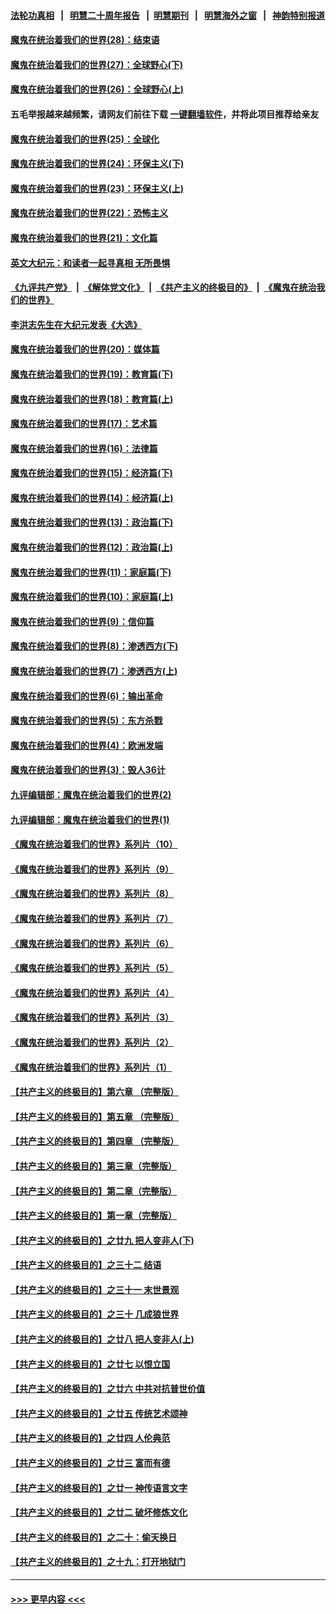 #### [法轮功真相](https://github.com/gfw-breaker/truth/blob/master/README.md?t=0) &nbsp;&nbsp;|&nbsp;&nbsp; [明慧二十周年报告](https://github.com/gfw-breaker/mh-reports/blob/master/README.md?t=0) &nbsp;&nbsp;|&nbsp;&nbsp;[明慧期刊](https://github.com/gfw-breaker/mh-qikan) &nbsp;&nbsp;|&nbsp;&nbsp; [明慧海外之窗](https://github.com/gfw-breaker/mh-news/blob/master/README.md?t=0) &nbsp;&nbsp;|&nbsp;&nbsp; [神韵特别报道](https://github.com/gfw-breaker/mh-news/blob/master/shenyun.md?t=0)
#### [魔鬼在统治着我们的世界(28)：结束语](../pages/nsc422/n10936246.md?t=06221001) 
#### [魔鬼在统治着我们的世界(27)：全球野心(下)](../pages/nsc422/n10928319.md?t=06221001) 
#### [魔鬼在统治着我们的世界(26)：全球野心(上)](../pages/nsc422/n10900318.md?t=06221001) 
#### 五毛举报越来越频繁，请网友们前往下载 [一键翻墙软件](https://github.com/gfw-breaker/ssr-accounts)，并将此项目推荐给亲友
#### [魔鬼在统治着我们的世界(25)：全球化](../pages/nsc422/n10788205.md?t=06221001) 
#### [魔鬼在统治着我们的世界(24)：环保主义(下)](../pages/nsc422/n10695307.md?t=06221001) 
#### [魔鬼在统治着我们的世界(23)：环保主义(上)](../pages/nsc422/n10688613.md?t=06221001) 
#### [魔鬼在统治着我们的世界(22)：恐怖主义](../pages/nsc422/n10614727.md?t=06221001) 
#### [魔鬼在统治着我们的世界(21)：文化篇](../pages/nsc422/n10597706.md?t=06221001) 
#### [英文大纪元：和读者一起寻真相 无所畏惧](../pages/nsc422/n12542027.md?t=06221001) 
#### [《九评共产党》](https://github.com/begood0513/9ping.md/blob/master/README.md) &nbsp;|&nbsp; [《解体党文化》](../../../../jtdwh.md/blob/master/README.md)  &nbsp;|&nbsp; [《共产主义的终极目的》](../../../../gczydzjmd.md/blob/master/README.md) &nbsp;|&nbsp; [《魔鬼在统治我们的世界》](../../../../mgztzwmdsj.md/blob/master/README.md) 
#### [李洪志先生在大纪元发表《大选》](../pages/nsc422/n12534746.md?t=06221001) 
#### [魔鬼在统治着我们的世界(20)：媒体篇](../pages/nsc422/n10586579.md?t=06221001) 
#### [魔鬼在统治着我们的世界(19)：教育篇(下)](../pages/nsc422/n10564808.md?t=06221001) 
#### [魔鬼在统治着我们的世界(18)：教育篇(上)](../pages/nsc422/n10526970.md?t=06221001) 
#### [魔鬼在统治着我们的世界(17)：艺术篇](../pages/nsc422/n10499093.md?t=06221001) 
#### [魔鬼在统治着我们的世界(16)：法律篇](../pages/nsc422/n10485969.md?t=06221001) 
#### [魔鬼在统治着我们的世界(15)：经济篇(下)](../pages/nsc422/n10469975.md?t=06221001) 
#### [魔鬼在统治着我们的世界(14)：经济篇(上)](../pages/nsc422/n10457370.md?t=06221001) 
#### [魔鬼在统治着我们的世界(13)：政治篇(下)](../pages/nsc422/n10448270.md?t=06221001) 
#### [魔鬼在统治着我们的世界(12)：政治篇(上)](../pages/nsc422/n10444576.md?t=06221001) 
#### [魔鬼在统治着我们的世界(11)：家庭篇(下)](../pages/nsc422/n10440961.md?t=06221001) 
#### [魔鬼在统治着我们的世界(10)：家庭篇(上)](../pages/nsc422/n10435448.md?t=06221001) 
#### [魔鬼在统治着我们的世界(9)：信仰篇](../pages/nsc422/n10432159.md?t=06221001) 
#### [魔鬼在统治着我们的世界(8)：渗透西方(下)](../pages/nsc422/n10429603.md?t=06221001) 
#### [魔鬼在统治着我们的世界(7)：渗透西方(上)](../pages/nsc422/n10426013.md?t=06221001) 
#### [魔鬼在统治着我们的世界(6)：输出革命](../pages/nsc422/n10421536.md?t=06221001) 
#### [魔鬼在统治着我们的世界(5)：东方杀戮](../pages/nsc422/n10417707.md?t=06221001) 
#### [魔鬼在统治着我们的世界(4)：欧洲发端](../pages/nsc422/n10414890.md?t=06221001) 
#### [魔鬼在统治着我们的世界(3)：毁人36计](../pages/nsc422/n10411583.md?t=06221001) 
#### [九评编辑部：魔鬼在统治着我们的世界(2)](../pages/nsc422/n10410036.md?t=06221001) 
#### [九评编辑部：魔鬼在统治着我们的世界(1)](../pages/nsc422/n10406825.md?t=06221001) 
#### [《魔鬼在统治着我们的世界》系列片（10）](../pages/nsc422/n12292670.md?t=06221001) 
#### [《魔鬼在统治着我们的世界》系列片（9）](../pages/nsc422/n12290859.md?t=06221001) 
#### [《魔鬼在统治着我们的世界》系列片（8）](../pages/nsc422/n12287445.md?t=06221001) 
#### [《魔鬼在统治着我们的世界》系列片（7）](../pages/nsc422/n12283425.md?t=06221001) 
#### [《魔鬼在统治着我们的世界》系列片（6）](../pages/nsc422/n12282314.md?t=06221001) 
#### [《魔鬼在统治着我们的世界》系列片（5）](../pages/nsc422/n12281419.md?t=06221001) 
#### [《魔鬼在统治着我们的世界》系列片（4）](../pages/nsc422/n12274024.md?t=06221001) 
#### [《魔鬼在统治着我们的世界》系列片（3）](../pages/nsc422/n12271322.md?t=06221001) 
#### [《魔鬼在统治着我们的世界》系列片（2）](../pages/nsc422/n12269049.md?t=06221001) 
#### [《魔鬼在统治着我们的世界》系列片（1）](../pages/nsc422/n12267575.md?t=06221001) 
#### [【共产主义的终极目的】第六章 （完整版）](../pages/nsc422/n11428913.md?t=06221001) 
#### [【共产主义的终极目的】第五章 （完整版）](../pages/nsc422/n11428912.md?t=06221001) 
#### [【共产主义的终极目的】第四章 （完整版）](../pages/nsc422/n11428907.md?t=06221001) 
#### [【共产主义的终极目的】第三章（完整版）](../pages/nsc422/n11428848.md?t=06221001) 
#### [【共产主义的终极目的】第二章（完整版）](../pages/nsc422/n11428831.md?t=06221001) 
#### [【共产主义的终极目的】第一章（完整版）](../pages/nsc422/n11417651.md?t=06221001) 
#### [【共产主义的终极目的】之廿九 把人变非人(下)](../pages/nsc422/n11344140.md?t=06221001) 
#### [【共产主义的终极目的】之三十二 结语](../pages/nsc422/n11360535.md?t=06221001) 
#### [【共产主义的终极目的】之三十一 末世景观](../pages/nsc422/n11351129.md?t=06221001) 
#### [【共产主义的终极目的】之三十 几成狼世界](../pages/nsc422/n11348280.md?t=06221001) 
#### [【共产主义的终极目的】之廿八 把人变非人(上)](../pages/nsc422/n11340492.md?t=06221001) 
#### [【共产主义的终极目的】之廿七 以恨立国](../pages/nsc422/n11336944.md?t=06221001) 
#### [【共产主义的终极目的】之廿六 中共对抗普世价值](../pages/nsc422/n11324785.md?t=06221001) 
#### [【共产主义的终极目的】之廿五 传统艺术颂神](../pages/nsc422/n11296396.md?t=06221001) 
#### [【共产主义的终极目的】之廿四 人伦典范](../pages/nsc422/n11296397.md?t=06221001) 
#### [【共产主义的终极目的】之廿三 富而有德](../pages/nsc422/n11283598.md?t=06221001) 
#### [【共产主义的终极目的】之廿一 神传语言文字](../pages/nsc422/n11263265.md?t=06221001) 
#### [【共产主义的终极目的】之廿二 破坏修炼文化](../pages/nsc422/n11245728.md?t=06221001) 
#### [【共产主义的终极目的】之二十：偷天换日](../pages/nsc422/n11238846.md?t=06221001) 
#### [【共产主义的终极目的】之十九：打开地狱门](../pages/nsc422/n11206376.md?t=06221001) 

----
#### [ >>> 更早内容 <<< ](../indexes/nsc422-earlier.md)
